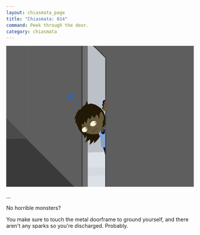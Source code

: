 ```yaml
---
layout: chiasmata_page
title: "Chiasmata: 014"
command: Peek through the door.
category: chiasmata
---
```


![014](/chiasmata/images/narrative/014.png)

...

No horrible monsters?

You make sure to touch the metal doorframe to ground yourself, and there aren't any sparks so you're discharged. Probably.